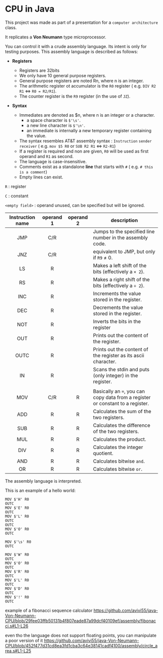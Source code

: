 # CPU in Java

This project was made as part of a presentation for a `computer architecture` class.

It replicates a **Von Neumann** type microprocessor.

You can control it with a crude assembly language. Its intent is only for testing purposes.
This assembly language is described as follows:

- **Registers**
    - Registers are 32bits
    - We only have 10 general purpose registers.
    - General purpose registers are noted Rn, where n is an integer.
    - The arithmetic register ot accumulator is the `R0` register
      ( e.g. `DIV R2 R1` <=> `R0 = R2/R1`).
    - The counter register is the `R9` register (in the use of `JZ`).


- **Syntax**
    - Immediates are denoted as $n, where n is an integer or a character.
        - a space character is `$'\s'`.
        - a new line character is `$'\n'`.
        - an immediate is internally a new temporary register containing the value.
    - The syntax resembles AT&T assembly syntax : `Instruction` `sender` `receiver`
      ( e.g. `mov $5 R0` or `SUB R2 R1` <=> `R2-R1`)
    - If a register is required and non are given,
      `R0` will be used as first operand and `R1` as second.
    - The language is case-insensitive.
    - Comments exist as a standalone **line** that starts with `#` ( e.g. `# this is a comment`)
    - Empty lines can exist.

`R` : register

`C` : constant

`<empty field>` : operand unused, can be specified but will be ignored.

| Instruction name | operand 1 | operand 2 | description                                                                    |
|:----------------:|:---------:|:---------:|--------------------------------------------------------------------------------|
|       JMP        |    C/R    |           | Jumps to the specified line number in the assembly code.                       |
|       JNZ        |    C/R    |           | equivalent to JMP, but only if `R9` ≠ 0.                                       |
|        LS        |     R     |           | Makes a left shift of the bits (effectively a `× 2`).                          |
|        RS        |     R     |           | Makes a right shift of the bits (effectively a `÷ 2`).                         |
|       INC        |     R     |           | Increments the value stored in the register.                                   |
|       DEC        |     R     |           | Decrements the value stored in the register.                                   |
|       NOT        |     R     |           | Inverts the bits in the register                                               |
|       OUT        |     R     |           | Prints out the content of the register.                                        |
|       OUTC       |     R     |           | Prints out the content of the register as its ascii character.                 |
|        IN        |     R     |           | Scans the stdin and puts (only integer) in the register.                       |
|                  |           |           |                                                                                |
|       MOV        |    C/R    |     R     | Basically an `=`, you can copy data from a register or constant to a register. |
|       ADD        |     R     |     R     | Calculates the sum of the two registers.                                       |
|       SUB        |     R     |     R     | Calculates the difference of the two registers.                                |
|       MUL        |     R     |     R     | Calculates the product.                                                        |
|       DIV        |     R     |     R     | Calculates the integer quotient.                                               |
|       AND        |     R     |     R     | Calculates bitwise `and`.                                                      |
|        OR        |     R     |     R     | Calculates bitwise `or`.                                                       |       

The assembly language is interpreted.

This is an example of a hello world:
```
MOV $'H' R0
OUTC
MOV $'E' R0
OUTC
MOV $'L' R0
OUTC
OUTC
MOV $'O' R0
OUTC

MOV $'\s' R0
OUTC

MOV $'W' R0
OUTC
MOV $'O' R0
OUTC
MOV $'R' R0
OUTC
MOV $'L' R0
OUTC
MOV $'D' R0
OUTC
MOV $'!' R0
OUTC
```
example of a fibonacci sequence calculator
https://github.com/avivi55/java-Von-Neumann-CPU/blob/29fee03ffb50131b4f807eade87a99dcf40109ef/assembly/fibonacci.s#L1-L26


even tho the language does not support floating points, you can manipulate a poor version of it
https://github.com/avivi55/java-Von-Neumann-CPU/blob/452f477d31cd8ea3fd1cba3c64e38141cadf4100/assembly/circle_area.s#L1-L25